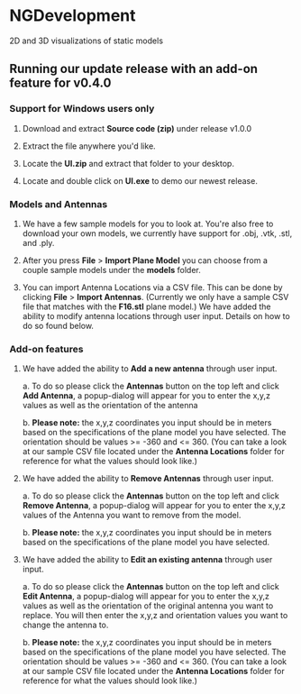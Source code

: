 # NGDevelopment
2D and 3D visualizations of static models

## Running our update release with an add-on feature for v0.4.0

### Support for Windows users only

 1. Download and extract **Source code (zip)** under release v1.0.0

 2. Extract the file anywhere you'd like. 
 
 4. Locate the **UI.zip** and extract that folder to your desktop.
 
 3. Locate and double click on **UI.exe** to demo our newest release.
 
### Models and Antennas

 1. We have a few sample models for you to look at. You're also free to download your own models, we currently have support for .obj,        .vtk, .stl, and .ply.
 
 2. After you press **File** > **Import Plane Model** you can choose from a couple sample models under the **models** folder. 
 
 3. You can import Antenna Locations via a CSV file. This can be done by clicking **File** > **Import Antennas**. (Currently we only have     a sample CSV file that matches with the **F16.stl** plane model.) We have added the ability to modify antenna locations through user input. Details on how to do so found below.
 
 ### Add-on features
 
 1. We have added the ability to **Add a new antenna** through user input. 
    
    a. To do so please click the **Antennas** button on the top left and click **Add Antenna**, a popup-dialog will appear for you to            enter the x,y,z values as well as the orientation of the antenna
    
    b. **Please note:** the x,y,z coordinates you input should be in meters based on the specifications of the plane model you have            selected. The orientation should be values >= -360 and <= 360. (You can take a look at our sample CSV file located under the            **Antenna Locations** folder for reference for what the values should look like.)
    
 2. We have added the ability to **Remove Antennas** through user input. 
    
    a. To do so please click the **Antennas** button on the top left and click **Remove Antenna**, a popup-dialog will appear for you to        enter the x,y,z values of the Antenna you want to remove from the model.
    
    b. **Please note:** the x,y,z coordinates you input should be in meters based on the specifications of the plane model you have            selected.
 
 3. We have added the ability to **Edit an existing antenna** through user input. 
    
    a. To do so please click the **Antennas** button on the top left and click **Edit Antenna**, a popup-dialog will appear for you to       enter the x,y,z values as well as the orientation of the original antenna you want to replace. You will then enter the x,y,z and         orientation values you want to change the antenna to.
    
    b. **Please note:** the x,y,z coordinates you input should be in meters based on the specifications of the plane model you have            selected. The orientation should be values >= -360 and <= 360. (You can take a look at our sample CSV file located under the            **Antenna Locations** folder for reference for what the values should look like.)
